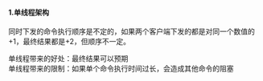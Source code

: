 #### 1.单线程架构
同时下发的命令执行顺序是不定的，如果两个客户端下发的都是对同一个数值的+1，最终结果都是+2，但顺序不一定。

单线程带来的好处：最终结果可以预期  
单线程带来的限制：如果单个命令执行时间过长，会造成其他命令的阻塞